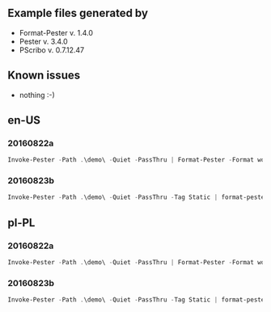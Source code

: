 ## Example files generated by
- Format-Pester v. 1.4.0
- Pester v. 3.4.0
- PScribo v. 0.7.12.47

## Known issues
- nothing :-)

## en-US

### 20160822a
```powershell
Invoke-Pester -Path .\demo\ -Quiet -PassThru | Format-Pester -Format word,html,text -Path .\examples\1.4.0\en-US\ -BaseFileName 20160904a -GroupResultsBy Result-Describe -Language en-us
```

### 20160823b
```powershell
Invoke-Pester -Path .\demo\ -Quiet -PassThru -Tag Static | format-pester -Format word,html,text -Path .\examples\1.4.0\en-US\ -BaseFileName 20160904b -GroupResultsBy Result-Describe-Context -Language en-us
```

## pl-PL

### 20160822a
```powershell
Invoke-Pester -Path .\demo\ -Quiet -PassThru | Format-Pester -Format word,html,text -Path .\examples\1.4.0\pl-PL\ -BaseFileName 20160904a -GroupResultsBy Result-Describe -Language pl-PL
```

### 20160823b
```powershell
Invoke-Pester -Path .\demo\ -Quiet -PassThru -Tag Static | format-pester -Format word,html,text -Path .\examples\1.4.0\pl-PL\ -BaseFileName 20160904b -GroupResultsBy Result-Describe-Context -Language pl-PL
```